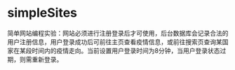 # simpleSites
简单网站编程实验：网站必须进行注册登录后才可使用，后台数据库会记录合法的用户注册信息，用户登录成功后可前往主页查看疫情信息，或前往搜索页查询某国家在某段时间内的疫情走向。当前设置用户登录时间为8分钟，当用户登录状态过期，则需重新登录。
